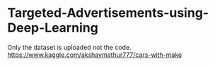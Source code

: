 # Targeted-Advertisements-using-Deep-Learning
Only the dataset is uploaded not the code.
https://www.kaggle.com/akshaymathur777/cars-with-make
